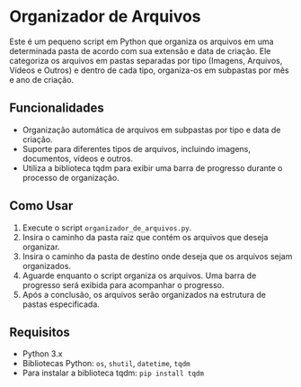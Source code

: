 # Organizador de Arquivos

Este é um pequeno script em Python que organiza os arquivos em uma determinada pasta de acordo com sua extensão e data de criação. Ele categoriza os arquivos em pastas separadas por tipo (Imagens, Arquivos, Vídeos e Outros) e dentro de cada tipo, organiza-os em subpastas por mês e ano de criação.

## Funcionalidades

- Organização automática de arquivos em subpastas por tipo e data de criação.
- Suporte para diferentes tipos de arquivos, incluindo imagens, documentos, vídeos e outros.
- Utiliza a biblioteca tqdm para exibir uma barra de progresso durante o processo de organização.

## Como Usar

1. Execute o script `organizador_de_arquivos.py`.
2. Insira o caminho da pasta raiz que contém os arquivos que deseja organizar.
3. Insira o caminho da pasta de destino onde deseja que os arquivos sejam organizados.
4. Aguarde enquanto o script organiza os arquivos. Uma barra de progresso será exibida para acompanhar o progresso.
5. Após a conclusão, os arquivos serão organizados na estrutura de pastas especificada.

## Requisitos

- Python 3.x
- Bibliotecas Python: `os`, `shutil`, `datetime`, `tqdm`
- Para instalar a biblioteca tqdm:
  ```pip install tqdm```
